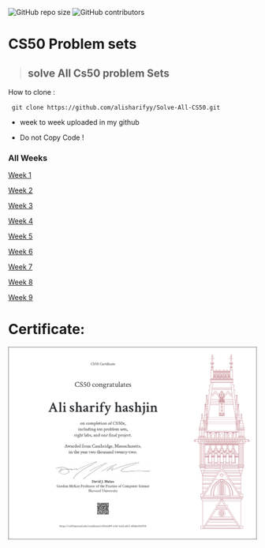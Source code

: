 <p>
<img alt="GitHub repo size" src="https://img.shields.io/github/repo-size/alisharify7/CS50x">
<img alt="GitHub contributors" src="https://img.shields.io/github/contributors/alisharify7/CS50x">
</p>


# CS50 Problem sets

> ## solve All Cs50  problem Sets

How to clone :
     
     git clone https://github.com/alisharifyy/Solve-All-CS50.git
     



- week to week uploaded in my github

- Do not Copy Code  !

### All Weeks 
<a href='./week-1' >Week 1</a>

<a href='./week-2' >Week 2</a>

<a href='./week-3' >Week 3</a>

<a href='./week-4' >Week 4</a>

<a href='./week-5' >Week 5</a>

<a href='./week-6' >Week 6</a>

<a href='./week-7' >Week 7</a>

<a href='./week-8' >Week 8</a>

<a href='./week-9' >Week 9</a>



# Certificate:
<img src="https://github.com/alisharify7/CS50x/blob/master/CS50x.png" alt="CS50 Certificate" >
